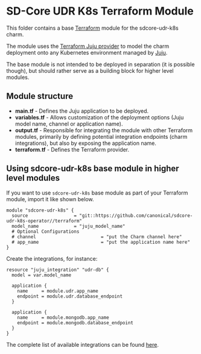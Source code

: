 # SD-Core UDR K8s Terraform Module

This folder contains a base [Terraform][Terraform] module for the sdcore-udr-k8s charm.

The module uses the [Terraform Juju provider][Terraform Juju provider] to model the charm deployment onto any Kubernetes environment managed by [Juju][Juju].

The base module is not intended to be deployed in separation (it is possible though), but should rather serve as a building block for higher level modules.

## Module structure

- **main.tf** - Defines the Juju application to be deployed.
- **variables.tf** - Allows customization of the deployment options (Juju model name, channel or application name).
- **output.tf** - Responsible for integrating the module with other Terraform modules, primarily by defining potential integration endpoints (charm integrations), but also by exposing the application name.
- **terraform.tf** - Defines the Terraform provider.

## Using sdcore-udr-k8s base module in higher level modules

If you want to use `sdcore-udr-k8s` base module as part of your Terraform module, import it like shown below.

```text
module "sdcore-udr-k8s" {
  source                 = "git::https://github.com/canonical/sdcore-udr-k8s-operator//terraform"
  model_name             = "juju_model_name"  
  # Optional Configurations
  # channel                        = "put the Charm channel here" 
  # app_name                       = "put the application name here" 
}
```

Create the integrations, for instance:

```text
resource "juju_integration" "udr-db" {
  model = var.model_name

  application {
    name     = module.udr.app_name
    endpoint = module.udr.database_endpoint
  }

  application {
    name     = module.mongodb.app_name
    endpoint = module.mongodb.database_endpoint
  }
}
```

The complete list of available integrations can be found [here][udr-integrations].

[Terraform]: https://www.terraform.io/
[Terraform Juju provider]: https://registry.terraform.io/providers/juju/juju/latest
[Juju]: https://juju.is
[udr-integrations]: https://charmhub.io/sdcore-udr-k8s/integrations
